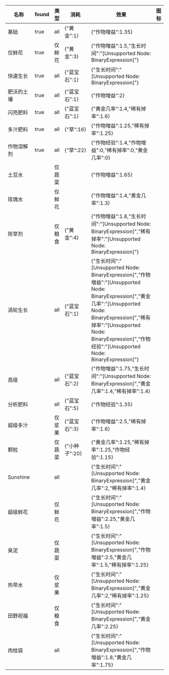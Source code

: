 | 名称  | found | 类型  | 消耗  | 效果  | 图标  |
| --- | ----- | --- | --- | --- | --- |
| 基础 | true | all | {"黄金":1} | {"作物增益":1.35} |  |
| 仅鲜花 | true | 仅鲜花 | {"黄金":3} | {"作物增益":1.5,"生长时间":"[Unsupported Node: BinaryExpression]"} |  |
| 快速生长 | true | all | {"蓝宝石":1} | {"生长时间":"[Unsupported Node: BinaryExpression]"} |  |
| 肥沃的土壤 | true | all | {"蓝宝石":1} | {"作物增益":2} |  |
| 闪亮肥料 | true | all | {"蓝宝石":1} | {"黄金几率":1.4,"稀有掉率":1.6} |  |
| 多汁肥料 | true | all | {"草":16} | {"作物增益":1.25,"稀有掉率":1.25} |  |
| 作物溶解剂 | true | all | {"草":22} | {"作物经验":1.4,"作物增益":0,"稀有掉率":0,"黄金几率":0} | <i class="mdi mdi-test-tube"></i> |
| 土豆水 |  | 仅蔬菜 |  | {"作物增益":1.65} |  |
| 玫瑰水 |  | 仅鲜花 |  | {"作物增益":1.4,"黄金几率":1.3} |  |
| 除草剂 |  | 仅粮食 | {"黄金":4} | {"作物增益":1.8,"生长时间":"[Unsupported Node: BinaryExpression]","稀有掉率":"[Unsupported Node: BinaryExpression]"} |  |
| 涡轮生长 |  | all | {"蓝宝石":1} | {"生长时间":"[Unsupported Node: BinaryExpression]","作物增益":"[Unsupported Node: BinaryExpression]","黄金几率":"[Unsupported Node: BinaryExpression]","稀有掉率":"[Unsupported Node: BinaryExpression]","作物经验":"[Unsupported Node: BinaryExpression]"} |  |
| 高级 |  | all | {"蓝宝石":2} | {"作物增益":1.75,"生长时间":"[Unsupported Node: BinaryExpression]","黄金几率":1.4,"稀有掉率":1.4} |  |
| 分析肥料 |  | all | {"蓝宝石":5} | {"作物经验":1.35} |  |
| 超级多汁 |  | 仅浆果 | {"蓝宝石":3} | {"作物增益":2.5,"稀有掉率":1.6} |  |
| 颗粒 |  | 仅蔬菜 | {"小种子":20} | {"黄金几率":1.25,"稀有掉率":1.25,"作物经验":1.15} | <i class="mdi mdi-pill"></i> |
| Sunshine |  | all |  | {"生长时间":"[Unsupported Node: BinaryExpression]","黄金几率":2,"稀有掉率":1.4} |  |
| 超级鲜花 |  | 仅鲜花 |  | {"生长时间":"[Unsupported Node: BinaryExpression]","作物增益":2.25,"黄金几率":1.5} |  |
| 臭泥 |  | 仅蔬菜 |  | {"生长时间":"[Unsupported Node: BinaryExpression]","作物增益":2.5,"黄金几率":1.5,"稀有掉率":1.25} |  |
| 热带水 |  | 仅浆果 |  | {"生长时间":"[Unsupported Node: BinaryExpression]","黄金几率":2,"稀有掉率":1.25} | <i class="mdi mdi-flask-round-bottom"></i> |
| 田野祝福 |  | 仅粮食 |  | {"生长时间":"[Unsupported Node: BinaryExpression]","黄金几率":2.25} | <i class="mdi mdi-auto-fix"></i> |
| 肉桂袋 |  | all |  | {"生长时间":"[Unsupported Node: BinaryExpression]","作物增益":1.8,"黄金几率":1.75} |  |

